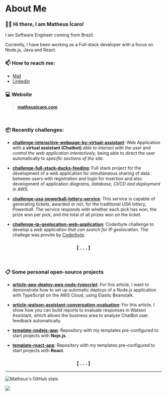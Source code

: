 # About Me

### 🧑‍💻 Hi there, I am Matheus Ícaro!

I am Software Engineer coming from Brazil.

Currently, I have been working as a Full-stack developer with a focus on Node.js, Java and React.

### 📫 How to reach me: 

- [Mail](mailto:contact@matheusicaro.com)
- [Linkedin](https://www.linkedin.com/in/federicoviceconti/)

### 💻 Website 

> **[matheusicaro.com](https://matheusicaro.com/)**

<br>

### 📦 Recently challenges:

- **[challenge-interactive-webpage-by-virtual-assistant](https://github.com/matheusicaro/challenge-interactive-webpage-by-virtual-assistant)**: Web Application with a **virtual assistant (Chatbot)** *able to interact with the user* and *control the web application interactively*, being able to direct the user automatically to *specific sections of the site*.

- **[challenge-full-stack-ducks-feeding](https://github.com/matheusicaro/challenge-full-stack-ducks-feeding)**: Full stack project for the development of a web application for simultaneous sharing of data between users with registration and login for insertion and also development of application *diagrams, database, CI/CD and deployment in AWS*.

- **[challenge-usa-powerball-lottery-service](https://github.com/matheusicaro/challenge-usa-powerball-lottery-service)**: This service is capable of generating tickets, awarded or not, for the traditional *USA lottery, Powerball*. The service responds with whether each pick has won, the prize won per pick, and the total of all prizes won on the ticket.

- **[challenge-ip-geolocation-web-application](https://github.com/matheusicaro/challenge-ip-geolocation-web-application)**: Coderbyte challenge to develop a *web application that can search for IP geolocation*. The challege was provite by [Coderbyte](https://coderbyte.com/).
 
<h3 align="center">
 [ . . . ]
</h3>

<br>

### 📋 Some personal open-source projects

- **[article-app-deploy-aws-node-typscript](https://github.com/matheusicaro/article-app-deploy-aws-node-typscript)**: For this article, I want to demonstrate how to set up automatic deploys of a Node.js application with TypeScript on the AWS Cloud, using Elastic Beanstalk.

- **[article-watson-assistant-conversation-evaluation](https://github.com/matheusicaro/article-watson-assistant-conversation-evaluation)**: For this article, I show how you can build reports to evaluate responses in Watson Assistant, which allows the business area to analyze ChatBot user feedback automatically.

- **[template-nodejs-app](https://github.com/matheusicaro/template-nodejs-app)**: Repository with my templates pre-configured to start projects with **Noje.js**.

- **[template-react-app](https://github.com/matheusicaro/template-react-app)**: Repository with my templates pre-configured to start projects with **React**.

<h3 align="center">
 [ . . . ]
</h3>

---

![Matheus's GitHub stats](https://github-readme-stats.vercel.app/api?username=matheusicaro&count_private=true)

![](https://komarev.com/ghpvc/?username=matheusicaro&color=brightgreen&label=PROFILE+VIEWS)







